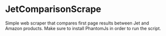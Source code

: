 # JetComparisonScrape
Simple web scraper that compares first page results between Jet and Amazon products. 
Make sure to install PhantomJs in order to run the script. 

